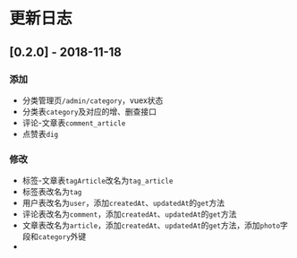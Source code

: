 # 更新日志

## [0.2.0] - 2018-11-18

### 添加
* 分类管理页`/admin/category`，vuex状态
* 分类表`category`及对应的增、删查接口
* 评论-文章表`comment_article`
* 点赞表`dig`

### 修改

* 标签-文章表`tagArticle`改名为`tag_article`
* 标签表改名为`tag`
* 用户表改名为`user`，添加`createdAt`、`updatedAt`的`get`方法
* 评论表改名为`comment`，添加`createdAt`、`updatedAt`的`get`方法
* 文章表改名为`article`，添加`createdAt`、`updatedAt`的`get`方法，添加`photo`字段和`category`外键
* 


